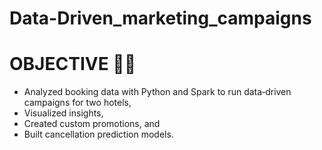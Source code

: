 # Data-Driven_marketing_campaigns
# OBJECTIVE 🎂🎶

- Analyzed booking data with Python and Spark to run data‐driven campaigns for two hotels, 
- Visualized insights, 
- Created custom promotions, and 
- Built cancellation prediction models.

